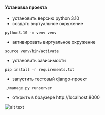 #### Установка проекта

- установить версию python 3.10
- создать виртуальное окружение 
```shell script
python3.10 -m venv venv
```
- активировать виртуальное окружение
```shell script
source venv/bin/activate
```
- установить зависимости
```shell script
pip install -r requirements.txt
```
- запустить тестовый django-проект
```shell script
./manage.py runserver
```
- открыть в браузере http://localhost:8000 

![alt text](https://github.com/IliaBronnikov/Vacancies-site/Screenshots/Main_page.png?raw=true)
